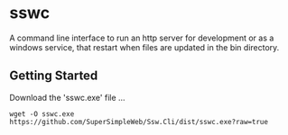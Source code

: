 # sswc

A command line interface to run an http server for development or as a windows service, that restart when files are updated in the bin directory.

## Getting Started

Download the 'sswc.exe' file ...

```
wget -O sswc.exe https://github.com/SuperSimpleWeb/Ssw.Cli/dist/sswc.exe?raw=true
```
